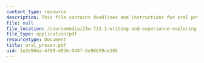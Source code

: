 ```yaml
---
content_type: resource
description: This file contains deadlines and instructions for oral presentations.
file: null
file_location: /coursemedia/21w-731-1-writing-and-experience-exploring-self-in-society-spring-2004/1e2e966a4f09d936048f6e98659ce385_oral_presen.pdf
file_type: application/pdf
resourcetype: Document
title: oral_presen.pdf
uid: 1e2e966a-4f09-d936-048f-6e98659ce385
---
```


